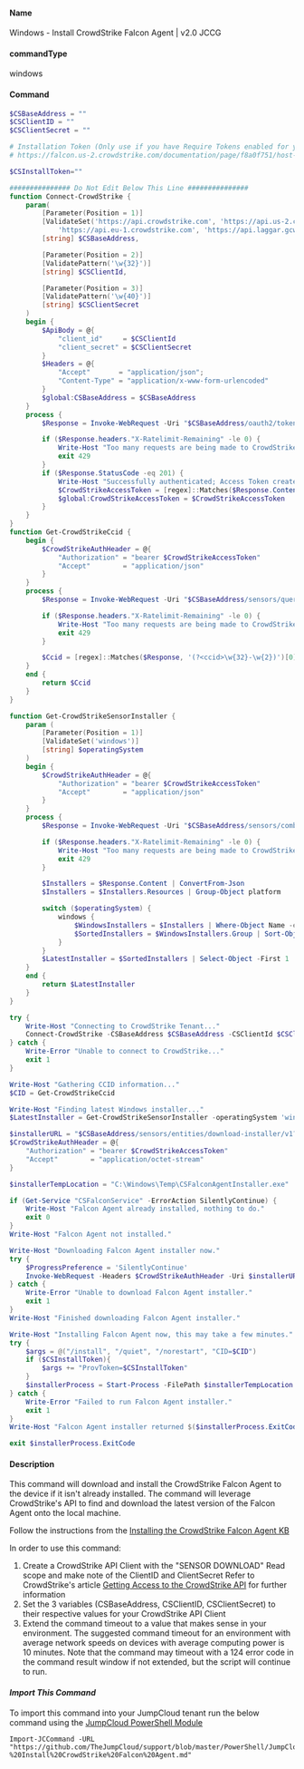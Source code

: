 #### Name

Windows - Install CrowdStrike Falcon Agent | v2.0 JCCG

#### commandType

windows

#### Command

```powershell
$CSBaseAddress = ""
$CSClientID = ""
$CSClientSecret = ""

# Installation Token (Only use if you have Require Tokens enabled for your organization)
# https://falcon.us-2.crowdstrike.com/documentation/page/f8a0f751/host-and-host-group-management#x7be77b4

$CSInstallToken=""

############### Do Not Edit Below This Line ###############
function Connect-CrowdStrike {
    param(
        [Parameter(Position = 1)]
        [ValidateSet('https://api.crowdstrike.com', 'https://api.us-2.crowdstrike.com',
            'https://api.eu-1.crowdstrike.com', 'https://api.laggar.gcw.crowdstrike.com')]
        [string] $CSBaseAddress,

        [Parameter(Position = 2)]
        [ValidatePattern('\w{32}')]
        [string] $CSClientId,

        [Parameter(Position = 3)]
        [ValidatePattern('\w{40}')]
        [string] $CSClientSecret
    )
    begin {
        $ApiBody = @{
            "client_id"     = $CSClientId
            "client_secret" = $CSClientSecret
        }
        $Headers = @{
            "Accept"       = "application/json";
            "Content-Type" = "application/x-www-form-urlencoded"
        }
        $global:CSBaseAddress = $CSBaseAddress
    }
    process {
        $Response = Invoke-WebRequest -Uri "$CSBaseAddress/oauth2/token" -Method Post -Headers $Headers -Body $ApiBody -UseBasicParsing

        if ($Response.headers."X-Ratelimit-Remaining" -le 0) {
            Write-Host "Too many requests are being made to CrowdStrike services..."
            exit 429
        }
        if ($Response.StatusCode -eq 201) {
            Write-Host "Successfully authenticated; Access Token created"
            $CrowdStrikeAccessToken = [regex]::Matches($Response.Content, '"(?<name>access_token)": "(?<access_token>.*)",')[0].Groups['access_token'].Value
            $global:CrowdStrikeAccessToken = $CrowdStrikeAccessToken
        }
    }
}
function Get-CrowdStrikeCcid {
    begin {
        $CrowdStrikeAuthHeader = @{
            "Authorization" = "bearer $CrowdStrikeAccessToken"
            "Accept"        = "application/json"
        }
    }
    process {
        $Response = Invoke-WebRequest -Uri "$CSBaseAddress/sensors/queries/installers/ccid/v1" -method Get -Headers $CrowdStrikeAuthHeader -UseBasicParsing

        if ($Response.headers."X-Ratelimit-Remaining" -le 0) {
            Write-Host "Too many requests are being made to CrowdStrike services..."
            exit 429
        }

        $Ccid = [regex]::Matches($Response, '(?<ccid>\w{32}-\w{2})')[0].Groups['ccid'].Value
    }
    end {
        return $Ccid
    }
}

function Get-CrowdStrikeSensorInstaller {
    param (
        [Parameter(Position = 1)]
        [ValidateSet('windows')]
        [string] $operatingSystem
    )
    begin {
        $CrowdStrikeAuthHeader = @{
            "Authorization" = "bearer $CrowdStrikeAccessToken"
            "Accept"        = "application/json"
        }
    }
    process {
        $Response = Invoke-WebRequest -Uri "$CSBaseAddress/sensors/combined/installers/v1" -method Get -Headers $CrowdStrikeAuthHeader -UseBasicParsing

        if ($Response.headers."X-Ratelimit-Remaining" -le 0) {
            Write-Host "Too many requests are being made to CrowdStrike services..."
            exit 429
        }

        $Installers = $Response.Content | ConvertFrom-Json
        $Installers = $Installers.Resources | Group-Object platform

        switch ($operatingSystem) {
            windows {
                $WindowsInstallers = $Installers | Where-Object Name -eq 'windows'
                $SortedInstallers = $WindowsInstallers.Group | Sort-Object release_date -Descending
            }
        }
        $LatestInstaller = $SortedInstallers | Select-Object -First 1
    }
    end {
        return $LatestInstaller
    }
}

try {
    Write-Host "Connecting to CrowdStrike Tenant..."
    Connect-CrowdStrike -CSBaseAddress $CSBaseAddress -CSClientId $CSClientId -CSClientSecret $CSClientSecret
} catch {
    Write-Error "Unable to connect to CrowdStrike..."
    exit 1
}

Write-Host "Gathering CCID information..."
$CID = Get-CrowdStrikeCcid

Write-Host "Finding latest Windows installer..."
$LatestInstaller = Get-CrowdStrikeSensorInstaller -operatingSystem 'windows'

$installerURL = "$CSBaseAddress/sensors/entities/download-installer/v1?id=$($LatestInstaller.sha256)"
$CrowdStrikeAuthHeader = @{
    "Authorization" = "bearer $CrowdStrikeAccessToken"
    "Accept"        = "application/octet-stream"
}

$installerTempLocation = "C:\Windows\Temp\CSFalconAgentInstaller.exe"

if (Get-Service "CSFalconService" -ErrorAction SilentlyContinue) {
    Write-Host "Falcon Agent already installed, nothing to do."
    exit 0
}
Write-Host "Falcon Agent not installed."

Write-Host "Downloading Falcon Agent installer now."
try {
    $ProgressPreference = 'SilentlyContinue'
    Invoke-WebRequest -Headers $CrowdStrikeAuthHeader -Uri $installerURL -UseBasicParsing -OutFile $installerTempLocation
} catch {
    Write-Error "Unable to download Falcon Agent installer."
    exit 1
}
Write-Host "Finished downloading Falcon Agent installer."

Write-Host "Installing Falcon Agent now, this may take a few minutes."
try {
    $args = @("/install", "/quiet", "/norestart", "CID=$CID")
    if ($CSInstallToken){
        $args += "ProvToken=$CSInstallToken"
    }
    $installerProcess = Start-Process -FilePath $installerTempLocation -Wait -PassThru -ArgumentList $args
} catch {
    Write-Error "Failed to run Falcon Agent installer."
    exit 1
}
Write-Host "Falcon Agent installer returned $($installerProcess.ExitCode)."

exit $installerProcess.ExitCode

```

#### Description

This command will download and install the CrowdStrike Falcon Agent to the device if it isn't already installed. The command will leverage CrowdStrike's API to find and download the latest version of the Falcon Agent onto the local machine.

Follow the instructions from the [Installing the CrowdStrike Falcon Agent KB](https://support.jumpcloud.com/s/article/Installing-the-Crowdstrike-Falcon-Agent#InstallWindows)

In order to use this command:

1. Create a CrowdStrike API Client with the "SENSOR DOWNLOAD" Read scope and make note of the ClientID and ClientSecret Refer to CrowdStrike's article [Getting Access to the CrowdStrike API](https://www.crowdstrike.com/blog/tech-center/get-access-falcon-apis/) for further information
2. Set the 3 variables (CSBaseAddress, CSClientID, CSClientSecret) to their respective values for your CrowdStrike API Client
3. Extend the command timeout to a value that makes sense in your environment. The suggested command timeout for an environment with average network speeds on devices with average computing power is 10 minutes. Note that the command may timeout with a 124 error code in the command result window if not extended, but the script will continue to run.

#### _Import This Command_

To import this command into your JumpCloud tenant run the below command using the [JumpCloud PowerShell Module](https://github.com/TheJumpCloud/support/wiki/Installing-the-JumpCloud-PowerShell-Module)

```
Import-JCCommand -URL "https://github.com/TheJumpCloud/support/blob/master/PowerShell/JumpCloud%20Commands%20Gallery/Windows%20Commands/Windows%20-%20Install%20CrowdStrike%20Falcon%20Agent.md"
```
